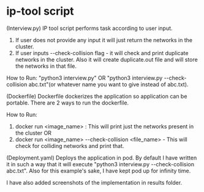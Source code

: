 # ip-tool script

(Interview.py)
IP tool script performs task according to user input. 
1. If user does not provide any input it will just return the networks in the cluster.
2. If user inputs --check-collision flag - it will check and print duplicate networks in the cluster. Also it will create duplicate.out file and will store the networks in that file.

How to Run:
"python3 interview.py" OR
"python3 interview.py --check-collision abc.txt"(or whatever name you want to give instead of abc.txt).

(Dockerfile)
Dockerfile dockerizes the application so application can be portable. There are 2 ways to run the dockerfile.

How to Run:
1. docker run <image_name> : This will print just the networks present in the cluster  OR
2. docker run <image_name> --check-collision <file_name> - This will check for colliding networks and print that.

(Deployment.yaml)
Deploys the application in pod. By default I have written it in such a way that it will execute "python3 interview.py --check-collision abc.txt".
Also for this example's sake, I have kept pod up for infinity time.

I have also added screenshots of the implementation in results folder.

